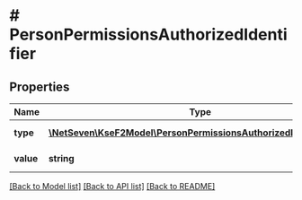 # # PersonPermissionsAuthorizedIdentifier

## Properties

Name | Type | Description | Notes
------------ | ------------- | ------------- | -------------
**type** | [**\NetSeven\KseF2Model\PersonPermissionsAuthorizedIdentifierType**](PersonPermissionsAuthorizedIdentifierType.md) | Typ identyfikatora. |
**value** | **string** | Wartość identyfikatora. |

[[Back to Model list]](../../README.md#models) [[Back to API list]](../../README.md#endpoints) [[Back to README]](../../README.md)
